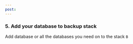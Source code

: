 ```yaml
---
post: 
---
```


### 5. Add your database to backup stack

Add database or all the databases you need on to the stack `B`

